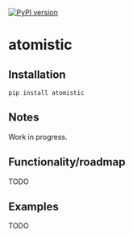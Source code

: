 [![PyPI version](https://badge.fury.io/py/atomistic.svg)](https://badge.fury.io/py/atomistic)

# atomistic
<Short description>

## Installation

`pip install atomistic`

## Notes

Work in progress.

## Functionality/roadmap

TODO

## Examples

TODO
